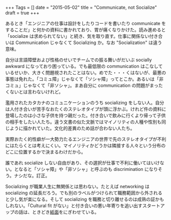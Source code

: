 +++
Tags = []
date = "2015-05-02"
title = "Communicate, not Socialize"
draft = true
+++

あるとき「エンジニアの仕事は設計をしたりコードを書いたり communicate をすることだ」と何かの資料に書かれており、胃が痛くなりかけた。読み進めると「socialize は求められてない」と続き、気を取り直す。仕事に関係ない付き合いは Communication じゃなくて Socializing か。なお "Socialization" は違う意味。

自分は言語障壁および性格のせいでチームでの振る舞いがだいぶ socially awkward になっており困っている。でも最低限の communication はこなしているせいか、大きく問題視されたことはない。めでた・・・くはないが、最悪の事態は免れた。「コミュ障」じゃなくて「ソシャ障」ってとこか。あるいは「非コミュ」じゃなくて「非ソシャ」。まあ自分に communication の問題がまったくないとは言わないけれど。

濫用されたカタカナのコミュニケーションのうち socializing をしない人。自分は人付き合いが苦手なおたくのステレオタイプが頭に浮かぶ。けれど件の資料に登場したのは小さな子供を持つ親だった。付き合いで飲みに行くより帰って子供の相手をしたい人たち。違う文書の似た文脈ではマイノリティの人種や性別も同じように描かれていた。文化的差異のため話が合わない人たち。

実際おたく的性癖が一大勢力たるエンジニアの世界で先のステレオタイプが不利にはたらくとは考えにくい。マイノリティかどうかは隣接する人々という分布のどこに位置するかで決まるわけだから。

誰であれ socialize しない自由があり、その選択が仕事で不利に働いてはいけない。となると「ソシャ障」や「非ソシャ」と呼ぶのも discrimination になりそう。ナシだな。訂正。

Socializing が職業人生に無関係とは思わない。たとえば networking は socializing の延長だろう。でも別のラベルがつけられて職務範囲から外されると少し気が楽になる。そして socializing を職務と切り離せるのは成熟の証かもしれない。「Cultural fit がない」と付き合いの悪い年寄りを追い出すスタートアップの話は、ときどき[紙面](http://www.nytimes.com/2015/04/08/upshot/silicon-valley-perks-for-some-workers-struggles-for-parents.html)をにぎわせている。



